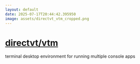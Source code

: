 ```yaml
---
layout: default
date: 2025-07-17T20:44:42.395950
image: assets/directvt_vtm_cropped.png
---
```


# [directvt/vtm](https://github.com/directvt/vtm)

terminal desktop environment for running multiple console apps
